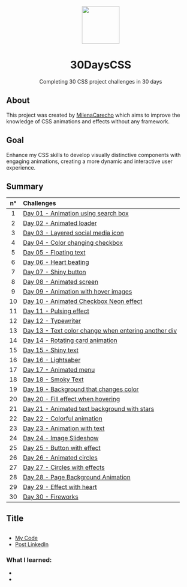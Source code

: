 <div align="center">
  <img width="100px" src="https://media0.giphy.com/media/v1.Y2lkPTc5MGI3NjExenl4OHQyeHVqZng4cWR6cjNzMjU2cmdlcmk5anYwcWFweXljazBzdiZlcD12MV9pbnRlcm5hbF9naWZfYnlfaWQmY3Q9cw/fsEaZldNC8A1PJ3mwp/giphy.gif">
  
  # 30DaysCSS
  Completing 30 CSS project challenges in 30 days

</div>

## About

This project was created by <a href="https://github.com/MilenaCarecho/30diasDeCSS" >MilenaCarecho</a> which aims to improve the knowledge of CSS animations and effects without any framework.

## Goal

Enhance my CSS skills to develop visually distinctive components with engaging animations, creating a more dynamic and interactive user experience.

## Summary

n°  | Challenges 
:--:|:--------------------------------------------------------|
1   | [Day 01 - Animation using search box](#id01)
2   | [Day 02 - Animated loader](#id02)
3   | [Day 03 - Layered social media icon](#id03)
4   | [Day 04 - Color changing checkbox](#id04)
5   | [Day 05 - Floating text](#id05)
6   | [Day 06 - Heart beating](#id06)
7   | [Day 07 - Shiny button](#id07)
8   | [Day 08 - Animated screen](#id08)
9   | [Day 09 - Animation with hover images](#id09)
10  | [Day 10 - Animated Checkbox Neon effect](#id10)
11  | [Day 11 - Pulsing effect](#id11)
12  | [Day 12 - Typewriter](#id12)
13  | [Day 13 - Text color change when entering another div](#id13)
14  | [Day 14 - Rotating card animation](#id14)
15  | [Day 15 - Shiny text](#id15)
16  | [Day 16 - Lightsaber](#id16)
17  | [Day 17 - Animated menu](#id17)
18  | [Day 18 - Smoky Text](#id18)
19  | [Day 19 - Background that changes color](#id19)
20  | [Day 20 - Fill effect when hovering](#id20)
21  | [Day 21 - Animated text background with stars](#id21)
22  | [Day 22 - Colorful animation](#id22)
23  | [Day 23 - Animation with text](#id23)
24  | [Day 24 - Image Slideshow](#id24)
25  | [Day 25 - Button with effect](#id25)
26  | [Day 26 - Animated circles](#id26)
27  | [Day 27 - Circles with effects](#id27)
28  | [Day 28 - Page Background Animation](#id28)
29  | [Day 29 - Effect with heart](#id29)
30  | [Day 30 - Fireworks](#id30)

## Title <a name="id01"></a>
<img src="" alt="">

- [My Code]()
- [Post LinkedIn]() 

### What I learned:

-
-

<br>
